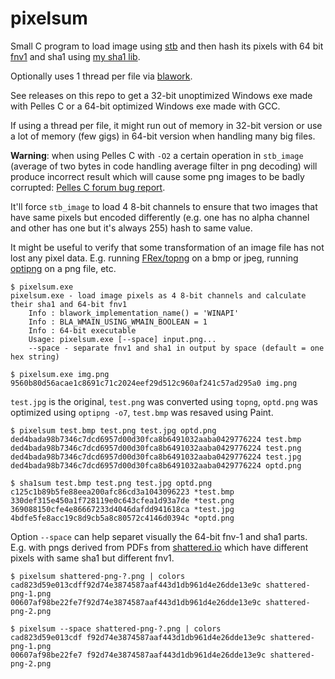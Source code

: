 # pixelsum

Small C program to load image using [stb](https://github.com/nothings/stb) and
then hash its pixels with 64 bit [fnv1](http://www.isthe.com/chongo/tech/comp/fnv/)
and sha1 using [my sha1 lib](https://github.com/FRex/blasha1).

Optionally uses 1 thread per file via [blawork](https://github.com/FRex/blawork).

See releases on this repo to get a 32-bit unoptimized Windows exe made with
Pelles C or a 64-bit optimized Windows exe made with GCC.

If using a thread per file, it might run out of memory in 32-bit version or
use a lot of memory (few gigs) in 64-bit version when handling many big files.

**Warning**: when using Pelles C with `-O2` a certain operation in `stb_image`
(average of two bytes in code handling average filter in png decoding) will
produce incorrect result which will cause some png images to be badly corrupted:
[Pelles C forum bug report](https://forum.pellesc.de/index.php?topic=7837.0).

It'll force `stb_image` to load 4 8-bit channels to ensure that two images that
have same pixels but encoded differently (e.g. one has no alpha channel and
other has one but it's always 255) hash to same value.

It might be useful to verify that some transformation of an image file has not
lost any pixel data. E.g. running [FRex/topng](https://github.com/FRex/topng) on
a bmp or jpeg, running [optipng](http://optipng.sourceforge.net/) on a png file, etc.

```
$ pixelsum.exe
pixelsum.exe - load image pixels as 4 8-bit channels and calculate their sha1 and 64-bit fnv1
    Info : blawork_implementation_name() = 'WINAPI'
    Info : BLA_WMAIN_USING_WMAIN_BOOLEAN = 1
    Info : 64-bit executable
    Usage: pixelsum.exe [--space] input.png...
    --space - separate fnv1 and sha1 in output by space (default = one hex string)
```

```
$ pixelsum.exe img.png
9560b80d56acae1c8691c71c2024eef29d512c960af241c57ad295a0 img.png
```

`test.jpg` is the original, `test.png` was converted using `topng`, `optd.png`
was optimized using `optipng -o7`, `test.bmp` was resaved using Paint.

```
$ pixelsum test.bmp test.png test.jpg optd.png
ded4bada98b7346c7dcd6957d00d30fca8b6491032aaba0429776224 test.bmp
ded4bada98b7346c7dcd6957d00d30fca8b6491032aaba0429776224 test.png
ded4bada98b7346c7dcd6957d00d30fca8b6491032aaba0429776224 test.jpg
ded4bada98b7346c7dcd6957d00d30fca8b6491032aaba0429776224 optd.png

$ sha1sum test.bmp test.png test.jpg optd.png
c125c1b89b5fe88eea200afc86cd3a1043096223 *test.bmp
330def315e450a1f728119e0c643cfea1d93a7de *test.png
369088150cfe4e86667233d4046dafdd941618ca *test.jpg
4bdfe5fe8acc19c8d9cb5a8c80572c4146d0394c *optd.png
```

Option `--space` can help separet visually the 64-bit fnv-1 and sha1 parts.
E.g. with pngs derived from PDFs from [shattered.io](https://shattered.io/)
which have different pixels with same sha1 but different fnv1.
```
$ pixelsum shattered-png-?.png | colors
cad823d59e013cdff92d74e3874587aaf443d1db961d4e26dde13e9c shattered-png-1.png
00607af98be22fe7f92d74e3874587aaf443d1db961d4e26dde13e9c shattered-png-2.png

$ pixelsum --space shattered-png-?.png | colors
cad823d59e013cdf f92d74e3874587aaf443d1db961d4e26dde13e9c shattered-png-1.png
00607af98be22fe7 f92d74e3874587aaf443d1db961d4e26dde13e9c shattered-png-2.png
```
